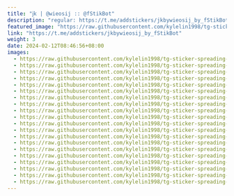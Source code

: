 ```yaml
---
title: "𝗃𝗄 | @wieosij :: @fStikBot"
description: "regular: https://t.me/addstickers/jkbywieosij_by_fStikBot"
featured_image: "https://raw.githubusercontent.com/kylelin1998/tg-sticker-spreading-worldwide-images/main/img/cf19adba-457b-40c0-ab2a-871aa8dc7d0f.jpg"
link: "https://t.me/addstickers/jkbywieosij_by_fStikBot"
weight: 3
date: 2024-02-12T08:46:56+08:00
images:
  - https://raw.githubusercontent.com/kylelin1998/tg-sticker-spreading-worldwide-images/main/img/cf19adba-457b-40c0-ab2a-871aa8dc7d0f.jpg
  - https://raw.githubusercontent.com/kylelin1998/tg-sticker-spreading-worldwide-images/main/img/4626da6c-976a-4bed-a4f7-0b8b443e32fb.jpg
  - https://raw.githubusercontent.com/kylelin1998/tg-sticker-spreading-worldwide-images/main/img/3b9e2998-d250-46ec-895f-10f66dd884c8.jpg
  - https://raw.githubusercontent.com/kylelin1998/tg-sticker-spreading-worldwide-images/main/img/a619de02-c147-44b8-82ce-e0edb5aa4417.jpg
  - https://raw.githubusercontent.com/kylelin1998/tg-sticker-spreading-worldwide-images/main/img/36b0c467-e5b8-4be6-937e-c789397a0a98.jpg
  - https://raw.githubusercontent.com/kylelin1998/tg-sticker-spreading-worldwide-images/main/img/b92cf67b-a1bc-4c73-a165-0c4a600b47da.jpg
  - https://raw.githubusercontent.com/kylelin1998/tg-sticker-spreading-worldwide-images/main/img/f3ca63b5-49cb-482b-b03a-b7d1fd4f0aa8.jpg
  - https://raw.githubusercontent.com/kylelin1998/tg-sticker-spreading-worldwide-images/main/img/e407f6b8-9c4b-4f00-9bae-500b4fcfd595.jpg
  - https://raw.githubusercontent.com/kylelin1998/tg-sticker-spreading-worldwide-images/main/img/899f9e86-a003-4a50-90c5-4c548427cad3.jpg
  - https://raw.githubusercontent.com/kylelin1998/tg-sticker-spreading-worldwide-images/main/img/840d9fa6-604f-4082-a3c8-98bef8f59299.jpg
  - https://raw.githubusercontent.com/kylelin1998/tg-sticker-spreading-worldwide-images/main/img/00130ccb-dbad-43d6-8c4a-aa210777cf7e.jpg
  - https://raw.githubusercontent.com/kylelin1998/tg-sticker-spreading-worldwide-images/main/img/54133178-719f-475b-b7a4-743d14dfcd99.jpg
  - https://raw.githubusercontent.com/kylelin1998/tg-sticker-spreading-worldwide-images/main/img/1888e213-b98c-4476-8ae5-79813c3a022c.jpg
  - https://raw.githubusercontent.com/kylelin1998/tg-sticker-spreading-worldwide-images/main/img/82ab3b53-42f8-4a91-a20c-129b879b156b.jpg
  - https://raw.githubusercontent.com/kylelin1998/tg-sticker-spreading-worldwide-images/main/img/a0cdf247-fadd-4213-8008-92c52ca9e93a.jpg
  - https://raw.githubusercontent.com/kylelin1998/tg-sticker-spreading-worldwide-images/main/img/fde0497a-d9b6-4cb1-90bb-de26bc0c34ac.jpg
  - https://raw.githubusercontent.com/kylelin1998/tg-sticker-spreading-worldwide-images/main/img/bfd93ce6-39e9-4a72-8355-3c1102290708.jpg
  - https://raw.githubusercontent.com/kylelin1998/tg-sticker-spreading-worldwide-images/main/img/47975133-167e-4f6d-b054-df5f1c843efd.jpg
  - https://raw.githubusercontent.com/kylelin1998/tg-sticker-spreading-worldwide-images/main/img/570069e8-8c47-473e-8bc3-872147b56560.jpg
  - https://raw.githubusercontent.com/kylelin1998/tg-sticker-spreading-worldwide-images/main/img/09ec9f17-1013-4924-88eb-53888658375c.jpg
---
```

